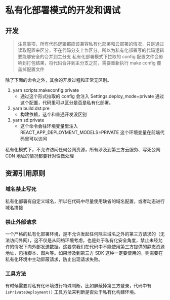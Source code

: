 
# 私有化部署模式的开发和调试
## 开发
> 注意事项，所有代码逻辑都应该兼容私有化部署和云部署的情况，只是通过读取配置来区分，不在代码分支上作区分。所以为私有化部署写的代码逻辑要能够安全的合并到主分支
> 私有化部署模式下拉取的 config 配置文件会影响到打包结果，将代码合并到主分支之前，需要重新执行 make config 覆盖掉配置文件

除了下面的命令之外，其余的开发过程和正常无区别。
1. yarn scripts:makeconfig:private
    * 通过这个形式拉取的 config 会注入 Settings.deploy_mode=private 通过这个配置，代码里可以区分是否是私有化部署。
2. yarn build:dst:pre
    * 构建依赖，这个和普通开发没区别
3. yarn sd:private
    * 这个命令会往环境变量里注入 REACT_APP_DEPLOYMENT_MODELS=PRIVATE 这个环境变量在前端代码里可以访问

私有化模式下，不允许访问任何公网资源，所有涉及到第三方云服务、写死公网 CDN 地址的情况都要针对性做处理

## 资源引用原则
### 域名禁止写死
私有化部署有自定义域名，所以在代码中尽量使用缺省的域名配置，或者动态进行域名拼接
### 禁止外部请求
一个严格的私有化部署环境，是不允许发起任何除主域名之外的第三方请求的（无法访问外网），这不仅是从网络环境考虑，也是处于私有化安全角度，禁止未经允许的情况下向外部发送数据。这要求我们在代码中不能使用第三方提供的静态资源地址，包括脚本、图片等。如果涉及到第三方 SDK 这种一定要使用的，则需要在私有化环境中主动屏蔽请求，防止出现请求失败。
### 工具方法
有时候需要对私有化环境进行特殊判断，比如屏蔽掉第三方登录，代码中有 `isPrivateDeployment()` 工具方法来判断是否处于私有化构建环境。
